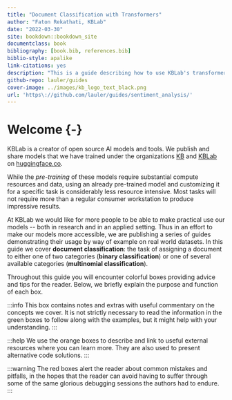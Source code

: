 ```yaml
--- 
title: "Document Classification with Transformers"
author: "Faton Rekathati, KBLab"
date: "2022-03-30"
site: bookdown::bookdown_site
documentclass: book
bibliography: [book.bib, references.bib]
biblio-style: apalike
link-citations: yes
description: "This is a guide describing how to use KBLab's transformer language models for document classification."
github-repo: lauler/guides
cover-image: ../images/kb_logo_text_black.png
url: 'https\://github.com/lauler/guides/sentiment_analysis/'
---
```




# Welcome {-}

KBLab is a creator of open source AI models and tools. We publish and share models 
that we have trained under the organizations [KB](https://huggingface.co/KB) and [KBLab](https://huggingface.co/KBLab) on [huggingface.co](https://huggingface.co). 

While the *pre-training* of these models require substantial compute resources and data, 
using an already pre-trained model and customizing it for a specific task is considerably less resource intensive. 
Most tasks will not require more than a regular consumer workstation to produce impressive results. 

At KBLab we would like for more people to be able to make practical use our models -- both in research and in an applied setting. 
Thus in an effort to make our models more accessible, we are publishing a series of guides demonstrating their usage by way of example on real world datasets. 
In this guide we cover **document classification**: the task of assigning a document to either one of two categories (**binary classification**) 
or one of several available categories (**multinomial classification**). 

Throughout this guide you will encounter colorful boxes providing advice and tips for the reader. 
Below, we briefly explain the purpose and function of each box. 

:::info
This box contains notes and extras with useful commentary on the concepts we cover. 
It is not strictly necessary to read the information in the green boxes to follow along with the examples, but it might help with your understanding. 
:::

:::help
We use the orange boxes to describe and link to useful external resources where you can learn more. 
They are also used to present alternative code solutions.
:::

:::warning
The red boxes alert the reader about common mistakes and pitfalls, in the hopes that the reader can
avoid having to suffer through some of the same glorious debugging sessions the authors had to endure.
:::


<script type="text/javascript">
title=document.getElementById('header');
title.innerHTML = '<img src="../images/kb_logo_text_black.png" alt="Test Image" style="max-width: 130px;">' + title.innerHTML
</script>
